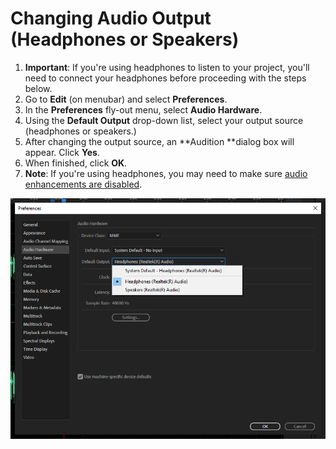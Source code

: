 # Changing Audio Output (Headphones or Speakers)

1. **Important**: If you're using headphones to listen to your project, you'll need to connect your headphones before proceeding with the steps below.
2. Go to **Edit** (on menubar) and select **Preferences**.
3. In the **Preferences** fly-out menu, select **Audio Hardware**.
4. Using the **Default Output** drop-down list, select your output source (headphones or speakers.)
5. After changing the output source, an **Audition **dialog box will appear. Click **Yes**.
6. When finished, click **OK**.
7. **Note**: If you're using headphones, you may need to make sure [audio enhancements are disabled](audio-sounds-like-its-in-an-auditorium.md).

![](../.gitbook/assets/changing-audio-output.PNG)
